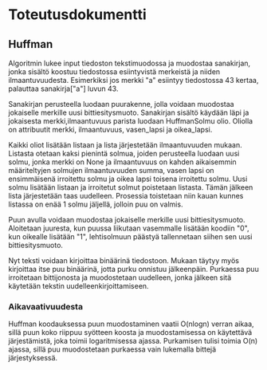 # Toteutusdokumentti

## Huffman

Algoritmin lukee input tiedoston tekstimuodossa ja muodostaa sanakirjan, jonka sisältö koostuu tiedostossa esiintyvistä merkeistä ja niiden ilmaantuvuudesta. Esimerkiksi jos merkki "a" esiintyy tiedostossa 43 kertaa, palauttaa sanakirja["a"] luvun 43. <br/>

Sanakirjan perusteella luodaan puurakenne, jolla voidaan muodostaa jokaiselle merkille uusi bittiesitysmuoto. Sanakirjan sisältö käydään läpi ja jokaisesta merkki,ilmaantuvuus parista luodaan HuffmanSolmu olio. Oliolla on attribuutit merkki, ilmaantuvuus, vasen_lapsi ja oikea_lapsi.<br/>

Kaikki oliot lisätään listaan ja lista järjestetään ilmaantuvuuden mukaan. Listasta otetaan kaksi pienintä solmua, joiden perusteella luodaan uusi solmu, jonka merkki on None ja ilmaantuvuus on kahden aikaisemmin määriteltyjen solmujen ilmaantuvuuden summa, vasen lapsi on ensimmäisenä irroitettu solmu ja oikea lapsi toisena irroitettu solmu. Uusi solmu lisätään listaan ja irroitetut solmut poistetaan listasta. Tämän jälkeen lista järjestetään taas uudelleen. Prosessia toistetaan niin kauan kunnes listassa on enää 1 solmu jäljellä, jolloin puu on valmis.<br/>

Puun avulla voidaan muodostaa jokaiselle merkille uusi bittiesitysmuoto. Aloitetaan juuresta, kun puussa liikutaan vasemmalle lisätään koodiin "0", kun oikealle lisätään "1", lehtisolmuun päästyä tallennetaan siihen sen uusi bittiesitysmuoto.<br/>

Nyt teksti voidaan kirjoittaa binäärinä tiedostoon. Mukaan täytyy myös kirjoittaa itse puu binäärinä, jotta purku onnistuu jälkeenpäin. Purkaessa puu irroitetaan bittijonosta ja muodostetaan uudelleen, jonka jälkeen sitä käytetään tekstin uudelleenkirjoittamiseen.

### Aikavaativuudesta

Huffman koodauksessa puun muodostaminen vaatii O(nlogn) verran aikaa, sillä puun koko riippuu syötteen koosta ja muodostamisessa on käytettävä järjestämistä, joka toimii logaritmisessa ajassa. Purkamisen tulisi toimia O(n) ajassa, sillä puu muodostetaan purkaessa vain lukemalla bittejä järjestyksessä.



